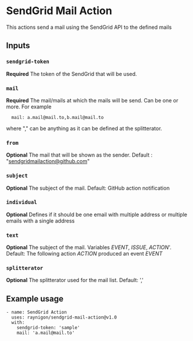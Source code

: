 # SendGrid Mail Action

This actions send a mail using the SendGrid API to the defined mails

## Inputs

### `sendgrid-token`

**Required** The token of the SendGrid that will be used.

### `mail`

**Required** The mail/mails at which the mails will be send. Can be one or more. For example
```
  mail: a.mail@mail.to,b.mail@mail.to
``` 
where "," can be anything as it can be defined at the splitterator.

### `from`

**Optional** The mail that will be shown as the sender. Default : "sendgridmailaction@github.com"

### `subject`

**Optional** The subject of the mail. Default: GitHub action notification

### `individual`

**Optional**  Defines if it should be one email with multiple address or multiple emails with a single address
      
### `text`

**Optional** The subject of the mail. Variables $EVENT$, $ISSUE$, $ACTION$'. Default: The following action $ACTION$ produced an event $EVENT$ 

### `splitterator`

**Optional** The splitterator used for the mail list. Default: ',' 


## Example usage
```
- name: SendGrid Action
  uses: raynigon/sendgrid-mail-action@v1.0
  with:
    sendgrid-token: 'sample'
    mail: 'a.mail@mail.to'
```
